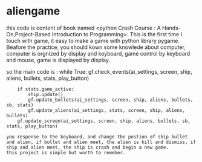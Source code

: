 # aliengame
this code is content of book named <python Crash Course : A Hands-On,Project-Based Introduction to Programming>.
This is the first time I touch with game, it easy to make a game with python library pygame.
Beafore the practice, you should kown some knowlede about computer, computer is orgnized by display and keyboard, game control by keyboard and mouse, game is displayed by display.

so the main code is :
    while True:
        gf.check_events(ai_settings, screen, ship, aliens, bullets, stats, play_button)

        if stats.game_active:
            ship.update()
            gf.update_bullets(ai_settings, screen, ship, aliens, bullets, sb, stats)
            gf.update_aliens(ai_settings, stats, screen, ship, aliens, bullets)
        gf.update_screen(ai_settings, screen, ship, aliens, bullets, sb, stats, play_button)
	
    you response to the keyboard, and change the postion of ship bullet and alien, if bullet and alien meet, the alien is kill and dismiss, if ship and alien meet, the ship is crash and begin a new game.
    this project is simple but worth to remeber.





